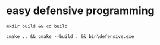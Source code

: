 # easy defensive programming

`mkdir build && cd build`

`cmake .. && cmake --build . && bin\defensive.exe`
